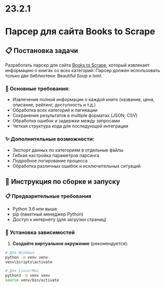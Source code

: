 # 23.2.1
# Парсер для сайта Books to Scrape

## 📋 Постановка задачи

Разработать парсер для сайта [Books to Scrape](https://books.toscrape.com/), который извлекает информацию о книгах со всех категорий. Парсер должен использовать только две библиотеки: Beautiful Soup и lxml.

### 🎯 Основные требования:
- Извлечение полной информации о каждой книге (название, цена, описание, рейтинг, доступность и т.д.)
- Обработка всех категорий и пагинации
- Сохранение результатов в multiple форматах (JSON, CSV)
- Обработка ошибок и задержки между запросами
- Четкая структура кода для последующей интеграции

### ✨ Дополнительные возможности:
- Экспорт данных по категориям в отдельные файлы
- Гибкая настройка параметров парсинга
- Подробное логирование процесса
- Обработка различных ошибок и исключительных ситуаций

## 🚀 Инструкция по сборке и запуску

### 📋 Предварительные требования

- Python 3.6 или выше
- pip (пакетный менеджер Python)
- Доступ к интернету (для загрузки страниц)

### 🔧 Установка зависимостей

1. **Создайте виртуальное окружение** (рекомендуется):

```bash
# Для Windows
python -m venv venv
venv\Scripts\activate

# Для Linux/Mac
python3 -m venv venv
source venv/bin/activate
